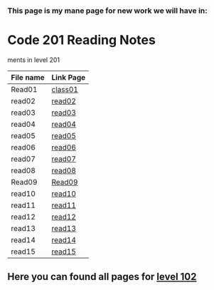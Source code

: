 ### This page is my mane page for new work we will have in:

# Code 201 Reading Notes

ments in level 201

File name | Link Page
------------ | -------------
Read01 | [class01](class01.md)
read02 | [read02](class02.md)
read03 | [read03](class03.md)
read04 | [read04](class04.md)
read05 | [read05](class05.md)
read06 | [read06](Class06.md)
read07 | [read07](Class07.md)
read08 | [read08](Class08.md)
Read09 | [Read09](class09.md)
read10 | [read10](class10.md)
read11 | [read11](Class11.md)
read12 | [read12](Class12.md)
read13 | [read13](Class13.md)
read14 | [read14](Class14a.md)
read15 | [read15]()


## Here you can found all pages for [level 102](Code102ReadingNotes.md) 

